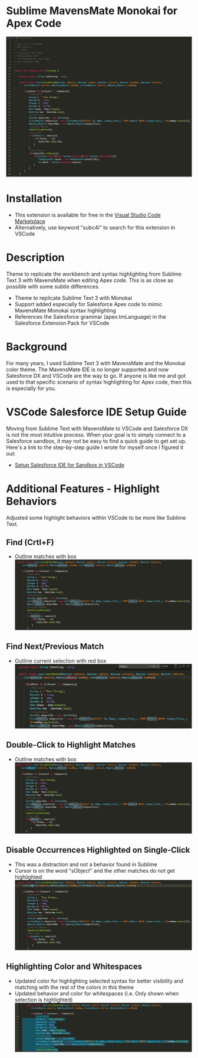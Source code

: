 # Sublime MavensMate Monokai for Apex Code

![alt text](/images/SampleCode.png "Sample Apex Code")

# Installation
- This extension is available for free in the [Visual Studio Code Marketplace](https://marketplace.visualstudio.com/items/SubC4i.sublime-mavensmate-monokai-apex)
- Alternatively, use keyword "subc4i" to search for this extension in VSCode

# Description
Theme to replicate the workbench and syntax highlighting from Sublime Text 3 with MavensMate when editing Apex code.  This is as close as possible with some subtle differences.  
- Theme to replicate Sublime Text 3 with Monokai
- Support added especially for Salesforce Apex code to mimic MavensMate Monokai syntax highlighting
- References the Salesforce grammar (apex.tmLanguage) in the Salesforce Extension Pack for VSCode

# Background
For many years, I used Sublime Text 3 with MavensMate and the Monokai color theme.  The MavensMate IDE is no longer supported and now Salesforce DX and VSCode are the way to go.  If anyone is like me and got used to that specific scenario of syntax highlighting for Apex code, then this is especially for you.

# VSCode Salesforce IDE Setup Guide
Moving from Sublime Text with MavensMate to VSCode and Salesforce DX is not the most intuitive process.  When your goal is to simply connect to a Salesforce sandbox, it may not be easy to find a quick guide to get set up.  Here's a link to the step-by-step guide I wrote for myself once I figured it out:
- [Setup Salesforce IDE for Sandbox in VSCode](/guide/Setup-Salesforce-IDE-for-Sandbox-in-VSCode.md)

# Additional Features - Highlight Behaviors
Adjusted some highlight behaviors within VSCode to be more like Sublime Text.

## Find (Crtl+F)
- Outline matches with box
![alt text](/images/Find.png "Ctrl+F")

## Find Next/Previous Match
- Outline current selection with red box
![alt text](/images/Find-CurrentSelection.png "Find Next/Previous Match")

## Double-Click to Highlight Matches
- Outline matches with box
![alt text](/images/Highlight-DoubleClick.png "Double-Click to highlight matches")

## Disable Occurrences Highlighted on Single-Click
- This was a distraction and not a behavior found in Sublime
- Cursor is on the word "sObject" and the other matches do not get highlighted
![alt text](/images/Highlight-Occurrences-Disabled.png "Disable Occurrences Highlighted on Single-Click")

## Highlighting Color and Whitespaces
- Updated color for highlighting selected syntax for better visibility and matching with the rest of the colors in this theme
- Updated behavior and color for whitespaces (i.e. Only shown when selection is highlighted)
![alt text](/images/Highlight-And-Whitespace-Colors.png "Ctrl+F")
